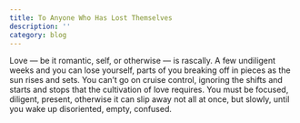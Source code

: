 ```yaml
---
title: To Anyone Who Has Lost Themselves
description: ''
category: blog
---
```


Love — be it romantic, self, or otherwise — is rascally. A few undiligent weeks and you can lose yourself, parts of you breaking off in pieces as the sun rises and sets. You can’t go on cruise control, ignoring the shifts and starts and stops that the cultivation of love requires. You must be focused, diligent, present, otherwise it can slip away not all at once, but slowly, until you wake up disoriented, empty, confused.
